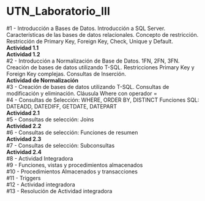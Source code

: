 # UTN_Laboratorio_III

#1 - Introducción a Bases de Datos. Introducción a SQL Server. Características de las bases de datos relacionales. Concepto de restricción. Restricción de Primary Key, Foreign Key, Check, Unique y Default.</br>
**Actividad 1.1**</br>
**Actividad 1.2**</br>
#2 - Introducción a Normalización de Base de Datos. 1FN, 2FN, 3FN. Creación de bases de datos utilizando T-SQL. Restricciones Primary Key y Foreign Key complejas. Consultas de Inserción.</br>
**Actividad de Normalización**</br>
#3 - Creación de bases de datos utilizando T-SQL. Consultas de modificación y eliminación. Cláusula Where con operador =</br>
#4 - Consultas de Selección: WHERE, ORDER BY, DISTINCT Funciones SQL: DATEADD, DATEDIFF, GETDATE, DATEPART</br>
**Actividad 2.1**</br>
#5 - Consultas de selección: Joins</br>
**Actividad 2.2**</br>
#6 - Consultas de selección: Funciones de resumen</br>
**Actividad 2.3**</br>
#7 - Consultas de selección: Subconsultas</br>
**Actividad 2.4**</br>
#8 - Actividad Integradora</br>
#9 - Funciones, vistas y procedimientos almacenados</br>
#10 - Procedimientos Almacenados y transacciones</br>
#11 - Triggers</br>
#12 - Actividad integradora</br>
#13 - Resolución de Actividad integradora</br>
